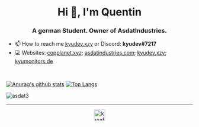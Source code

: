 <h1 align="center">Hi 👋, I'm Quentin</h1>
<h3 align="center">A german Student. Owner of AsdatIndustries.</h3>


- 📫 How to reach me [kyudev.xzy](kyudev.xzy) or Discord: **kyudev#7217**
- 💻 Websites: [copplanet.xyz](https://copplanet.xyz); [asdatindustries.com](https://asdatindustries.com); [kyudev.xzy](https://kyudev.xzy); [kyumonitors.de](https://kyumonitors.de)


<br />

[![Anurag's github stats](https://github-readme-stats.vercel.app/api?username=asdat3&hide=prs)](https://kyudev.xyz)
[![Top Langs](https://github-readme-stats.vercel.app/api/top-langs/?username=asdat3&langs_count=2)](https://kyudev.xyz)

<p align="left"> <img src="https://komarev.com/ghpvc/?username=asdat3" alt="asdat3" /> </p>

<hr>
</hr>

<p align="center">
<a href="https://twitter.com/kyudev" target="blank"><img align="center" src="https://cdn.jsdelivr.net/npm/simple-icons@3.0.1/icons/twitter.svg" alt="kyudev" height="30" width="30" /></a>
</p>
